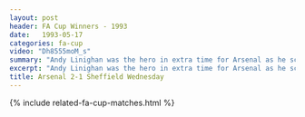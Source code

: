 ```yaml
---
layout: post
header: FA Cup Winners - 1993
date:   1993-05-17
categories: fa-cup
video: "Dh8555moM_s"
summary: "Andy Linighan was the hero in extra time for Arsenal as he scored the crucial header to win Arsenal the FA Cup."
excerpt: "Andy Linighan was the hero in extra time for Arsenal as he scored the crucial header to win Arsenal the FA Cup."
title: Arsenal 2-1 Sheffield Wednesday
---
```


{% include related-fa-cup-matches.html  %}